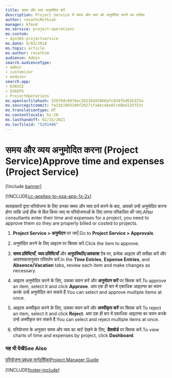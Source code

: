 ```yaml
---
title: समय और व्यय अनुमोदित करें
description: Project Service में समय और व्यय को अनुमोदित करने का तरीका
author: revathiMuthiah
manager: kfend
ms.service: project-operations
ms.custom:
- dyn365-projectservice
ms.date: 8/03/2018
ms.topic: article
ms.author: revathim
audience: Admin
search.audienceType:
- admin
- customizer
- enduser
search.app:
- D365CE
- D365PS
- ProjectOperations
ms.openlocfilehash: 55979dc8076ec2b226492060a7c034fbd62b325a
ms.sourcegitcommit: fa32b1893286f20271fa4ec4be8fc68bd135f53c
ms.translationtype: HT
ms.contentlocale: hi-IN
ms.lasthandoff: 02/15/2021
ms.locfileid: "5291486"
---
```

# <a name="approve-time-and-expenses-project-service"></a><span data-ttu-id="c882f-103">समय और व्यय अनुमोदित करना (Project Service)</span><span class="sxs-lookup"><span data-stu-id="c882f-103">Approve time and expenses (Project Service)</span></span>

[!include [banner](../includes/psa-now-project-operations.md)]

[!INCLUDE[cc-applies-to-psa-app-1x-2x](../includes/cc-applies-to-psa-app-1x-2x.md)]

<span data-ttu-id="c882f-104">सलाहकारों द्वारा परियोजना के लिए उनका समय और व्यय दर्ज करने के बाद, आपको उन्हें अनुमोदित करना होगा ताकि उन्हें ठीक से बिल किया जाए या परियोजनाओं के लिए लागत परिकलित की जाए.</span><span class="sxs-lookup"><span data-stu-id="c882f-104">After consultants enter their time and expenses for a project, you need to approve them so they are properly billed or costed to projects.</span></span>  
  
1.  <span data-ttu-id="c882f-105">**Project Service > अनुमोदन** पर जाएँ.</span><span class="sxs-lookup"><span data-stu-id="c882f-105">Go to **Project Service > Approvals**.</span></span>  
  
2.  <span data-ttu-id="c882f-106">अनुमोदित करने के लिए आइटम पर क्लिक करें.</span><span class="sxs-lookup"><span data-stu-id="c882f-106">Click the item to approve.</span></span>  
  
3.  <span data-ttu-id="c882f-107">**समय प्रविष्टियाँ**, **व्यय प्रविष्टियाँ** और **अनुपस्थिति/अवकाश** टैब पर, प्रत्येक आइटम की समीक्षा करें और आवश्यकतानुसार परिवर्तन करें.</span><span class="sxs-lookup"><span data-stu-id="c882f-107">In the **Time Entries**, **Expense Entries**, and **Absence/Vacation** tabs, review each item and make changes as necessary.</span></span>  
  
4.  <span data-ttu-id="c882f-108">आइटम अनुमोदित करने के लिए, उसका चयन करें और **अनुमोदन करें** पर क्लिक करें.</span><span class="sxs-lookup"><span data-stu-id="c882f-108">To approve an item, select it and click **Approve**.</span></span> <span data-ttu-id="c882f-109">आप एक ही बार में एकाधिक आइटम्स का चयन करके उन्हें अनुमोदित कर सकते हैं.</span><span class="sxs-lookup"><span data-stu-id="c882f-109">You can select and approve multiple items at once.</span></span>  
  
5.  <span data-ttu-id="c882f-110">आइटम अस्वीकृत करने के लिए, उसका चयन करें और **अस्वीकृत करें** पर क्लिक करें.</span><span class="sxs-lookup"><span data-stu-id="c882f-110">To reject an item, select it and click **Reject**.</span></span> <span data-ttu-id="c882f-111">आप एक ही बार में एकाधिक आइटम्स का चयन करके उन्हें अस्वीकृत कर सकते हैं.</span><span class="sxs-lookup"><span data-stu-id="c882f-111">You can select and reject multiple items at once.</span></span>  
  
6.  <span data-ttu-id="c882f-112">परियोजना के अनुसार समय और व्यय का चार्ट देखने के लिए, **डैशबोर्ड** पर क्लिक करें.</span><span class="sxs-lookup"><span data-stu-id="c882f-112">To view charts of time and expenses by project, click **Dashboard**.</span></span>  
  
### <a name="see-also"></a><span data-ttu-id="c882f-113">यह भी देखें</span><span class="sxs-lookup"><span data-stu-id="c882f-113">See Also</span></span>  
 [<span data-ttu-id="c882f-114">परियोजना प्रबंधक मार्गदर्शिका</span><span class="sxs-lookup"><span data-stu-id="c882f-114">Project Manager Guide</span></span>](../psa/project-manager-guide.md)


[!INCLUDE[footer-include](../includes/footer-banner.md)]